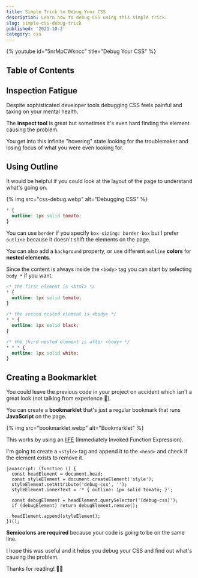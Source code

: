 ```yaml
---
title: Simple Trick to Debug Your CSS
description: Learn how to debug CSS using this simple trick.
slug: simple-css-debug-trick
published: '2021-10-2'
category: css
---
```


{% youtube id="5nrMpCWkncc" title="Debug Your CSS" %}

## Table of Contents

## Inspection Fatigue

Despite sophisticated developer tools debugging CSS feels painful and taxing on your mental health.

The **inspect tool** is great but sometimes it's even hard finding the element causing the problem.

You get into this infinite "hovering" state looking for the troublemaker and losing focus of what you were even looking for.

## Using Outline

It would be helpful if you could look at the layout of the page to understand what's going on.

{% img src="css-debug.webp" alt="Debugging CSS" %}

```css:styles.css showLineNumbers
* {
  outline: 1px solid tomato;
}
```

You can use `border` if you specify `box-sizing: border-box` but I prefer `outline` because it doesn't shift the elements on the page.

You can also add a `background` property, or use different `outline` **colors** for **nested elements**.

Since the content is always inside the `<body>` tag you can start by selecting `body *` if you want.

```css:example.css showLineNumbers
/* the first element is <html> */
* {
  outline: 1px solid tomato;
}

/* the second nested element is <body> */
* * {
  outline: 1px solid black;
}

/* the third nested element is after <body> */
* * * {
  outline: 1px solid white;
}
```

## Creating a Bookmarklet

You could leave the previous code in your project on accident which isn't a great look (not talking from experience 🤭).

You can create a **bookmarklet** that's just a regular bookmark that runs **JavaScript** on the page.

{% img src="bookmarklet.webp" alt="Bookmarklet" %}

This works by using an [IIFE](https://developer.mozilla.org/en-US/docs/Glossary/IIFE) (Immediately Invoked Function Expression).

I'm going to create a `<style>` tag and append it to the `<head>` and check if the element exists to remove it.

```js:bookmarklet showLineNumbers
javascript: (function () {
  const headElement = document.head;
  const styleElement = document.createElement('style');
  styleElement.setAttribute('debug-css', '');
  styleElement.innerText = '* { outline: 1px solid tomato; }';

  const debugElement = headElement.querySelector('[debug-css]');
  if (debugElement) return debugElement.remove();

  headElement.append(styleElement);
})();
```

**Semicolons are required** because your code is going to be on the same line.

I hope this was useful and it helps you debug your CSS and find out what's causing the problem.

Thanks for reading! 🏄‍♂️
